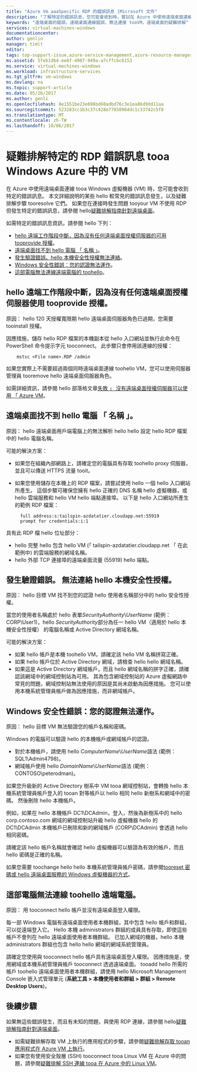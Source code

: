 ```yaml
---
title: "Azure Vm aaaSpecific RDP 的錯誤訊息 |Microsoft 文件"
description: "了解特定的錯誤訊息，您可能會收到時，嘗試在 Azure 中使用遠端桌面連線 tooa Windows 虛擬機器"
keywords: "遠端桌面的錯誤，遠端桌面連線錯誤，無法連接 tooVM，遠端桌面的疑難排解"
services: virtual-machines-windows
documentationcenter: 
author: genlin
manager: timlt
editor: 
tags: top-support-issue,azure-service-management,azure-resource-manager
ms.assetid: 5feb1d64-ee6f-4907-949a-a7cffcbc6153
ms.service: virtual-machines-windows
ms.workload: infrastructure-services
ms.tgt_pltfrm: vm-windows
ms.devlang: na
ms.topic: support-article
ms.date: 05/26/2017
ms.author: genli
ms.openlocfilehash: 8e1551be23e696bd60adbd76c3e1ea86d9dd11aa
ms.sourcegitcommit: 523283cc1b3c37c428e77850964dc1c33742c5f0
ms.translationtype: MT
ms.contentlocale: zh-TW
ms.lasthandoff: 10/06/2017
---
```

# <a name="troubleshooting-specific-rdp-error-messages-tooa-windows-vm-in-azure"></a>疑難排解特定的 RDP 錯誤訊息 tooa Windows Azure 中的 VM
在 Azure 中使用遠端桌面連線 tooa Windows 虛擬機器 (VM) 時，您可能會收到特定的錯誤訊息。 本文詳細說明的某些 hello 較常見的錯誤訊息發生，以及疑難排解步驟 tooresolve 它們。 如果您在連接時發生問題 tooyour VM 不使用 RDP 但發生特定的錯誤訊息，請參閱 hello[疑難排解指南針對遠端桌面](troubleshoot-rdp-connection.md?toc=%2fazure%2fvirtual-machines%2fwindows%2ftoc.json)。

如需特定的錯誤訊息資訊，請參閱 hello 下列：

* [hello 遠端工作階段中斷，因為沒有任何遠端桌面授權伺服器的可用 tooprovide 授權](#rdplicense)。
* [遠端桌面找不到 hello 電腦 「 名稱 」](#rdpname)。
* [發生驗證錯誤。hello 本機安全性授權無法連絡](#rdpauth)。
* [Windows 安全性錯誤：您的認證無法運作](#wincred)。
* [這部電腦無法連線遠端電腦的 toohello](#rdpconnect)。

<a id="rdplicense"></a>

## <a name="hello-remote-session-was-disconnected-because-there-are-no-remote-desktop-license-servers-available-tooprovide-a-license"></a>hello 遠端工作階段中斷，因為沒有任何遠端桌面授權伺服器使用 tooprovide 授權。
原因： hello 120 天授權寬限期 hello 遠端桌面伺服器角色已過期，您需要 tooinstall 授權。

因應措施，儲存 hello RDP 檔案的本機副本從 hello 入口網站並執行此命令在 PowerShell 命令提示字元 tooconnect。 此步驟只會停用該連線的授權：

        mstsc <File name>.RDP /admin

如果您實際上不需要超過兩個同時遠端桌面連線 toohello VM，您可以使用伺服器管理員 tooremove hello 遠端桌面伺服器角色。

如需詳細資訊，請參閱 hello 部落格文章[失敗 」 沒有遠端桌面授權伺服器可以使用 「 Azure VM](https://blogs.msdn.microsoft.com/mast/2014/01/21/rdp-to-azure-vm-fails-with-no-remote-desktop-license-servers-available/)。

<a id="rdpname"></a>

## <a name="remote-desktop-cant-find-hello-computer-name"></a>遠端桌面找不到 hello 電腦 「 名稱 」。
原因： hello 遠端桌面用戶端電腦上的無法解析 hello hello 設定 hello RDP 檔案中的 hello 電腦名稱。

可能的解決方案：

* 如果您在組織內部網路上，請確定您的電腦具有存取 toohello proxy 伺服器，並且可以傳送 HTTPS 流量 tooit。
* 如果您使用儲存在本機上的 RDP 檔案，請嘗試使用 hello 一個 hello 入口網站所產生。 這個步驟可確保您擁有 hello 正確的 DNS 名稱 hello 虛擬機器，或 hello 雲端服務和 hello VM hello 端點連接埠。 以下是 hello 入口網站所產生的範例 RDP 檔案：
  
        full address:s:tailspin-azdatatier.cloudapp.net:55919
        prompt for credentials:i:1

具有此 RDP 檔 hello 位址部分：

* hello 完整 hello 包含 hello VM (「 tailspin-azdatatier.cloudapp.net 「 在此範例中) 的雲端服務的網域名稱。
* hello 外部 TCP 連接埠的遠端桌面流量 (55919) hello 端點。

<a id="rdpauth"></a>

## <a name="an-authentication-error-has-occurred-hello-local-security-authority-cannot-be-contacted"></a>發生驗證錯誤。 無法連絡 hello 本機安全性授權。
原因： hello 目標 VM 找不到您的認證 hello 使用者名稱部分中的 hello 安全性授權。

當您的使用者名稱處於 hello 表單*SecurityAuthority*\\*UserName* (範例： CORP\User1)，hello *SecurityAuthority*部分為任一 hello VM（適用於 hello 本機安全性授權） 的電腦名稱或 Active Directory 網域名稱。

可能的解決方案：

* 如果 hello 帳戶是本機 toohello VM，請確定該 hello VM 名稱拼寫正確。
* 如果 hello 帳戶位於 Active Directory 網域，請檢查 hello hello 網域名稱。
* 如果這是 Active Directory 網域帳戶，而且 hello 網域名稱的拼字正確，請確認該網域中的網域控制站為可用。 其為包含網域控制站的 Azure 虛擬網路中常見的問題，網域控制站無法使用的原因是其尚未啟動為因應措施。 您可以使用本機系統管理員帳戶做為因應措施，而非網域帳戶。

<a id="wincred"></a>

## <a name="windows-security-error-your-credentials-did-not-work"></a>Windows 安全性錯誤：您的認證無法運作。
原因： hello 目標 VM 無法驗證您的帳戶名稱和密碼。

Windows 的電腦可以驗證 hello 的本機帳戶或網域帳戶的認證。

* 對於本機帳戶，請使用 hello *ComputerName*\\*UserName*語法 (範例： SQL1\Admin4798)。
* 網域帳戶使用 hello *DomainName*\\*UserName*語法 (範例： CONTOSO\peterodman)。

如果您升級新的 Active Directory 樹系中 VM tooa 網域控制站，會轉換 hello 本機系統管理員帳戶登入的 tooan 對等帳戶以 hello 相同 hello 新樹系和網域中的密碼。 然後刪除 hello 本機帳戶。

例如，如果在 hello 本機帳戶 DC1\DCAdmin，登入，然後為新樹系中的 hello corp.contoso.com 網域的網域控制站升級 hello 虛擬機器 hello 的 DC1\DCAdmin 本機帳戶已刪除和新的網域帳戶 (CORP\DCAdmin) 會透過 hello 相同密碼。

請確定該 hello 帳戶名稱就會確認 hello 虛擬機器可以驗證為有效的帳戶，而且 hello 密碼是正確的名稱。

如果您需要 toochange hello hello 本機系統管理員帳戶密碼，請參閱[tooreset 密碼或 hello 遠端桌面服務的 Windows 虛擬機器的方式](reset-rdp.md?toc=%2fazure%2fvirtual-machines%2fwindows%2ftoc.json)。

<a id="rdpconnect"></a>

## <a name="this-computer-cant-connect-toohello-remote-computer"></a>這部電腦無法連線 toohello 遠端電腦。
原因： 用 tooconnect hello 帳戶並沒有遠端桌面登入權限。

每一部 Windows 電腦有遠端桌面使用者本機群組，其中包含 hello 帳戶和群組，可以從遠端登入它。 Hello 本機 administrators 群組的成員具有存取，即使這些帳戶不會列在 hello 遠端桌面使用者本機群組。 已加入網域的機器，hello 本機 administrators 群組也包含 hello hello 網域的網域系統管理員。

請確定您使用與 tooconnect hello 帳戶具有遠端桌面登入權限。 因應措施是，使用網域或本機系統管理員帳戶 tooconnect 透過遠端桌面。 tooadd hello 所需的帳戶 toohello 遠端桌面使用者本機群組，請使用 hello Microsoft Management Console 嵌入式管理單元 (**系統工具 > 本機使用者和群組 > 群組 > Remote Desktop Users**)。

## <a name="next-steps"></a>後續步驟
如果無這些錯誤發生，而且有未知的問題，與使用 RDP 連線，請參閱 hello[疑難排解指南針對遠端桌面](troubleshoot-rdp-connection.md?toc=%2fazure%2fvirtual-machines%2fwindows%2ftoc.json)。

* 如需疑難排解存取 VM 上執行的應用程式的步驟，請參閱[疑難排解存取 tooan 應用程式在 Azure VM 上執行](../linux/troubleshoot-app-connection.md?toc=%2fazure%2fvirtual-machines%2flinux%2ftoc.json)。
* 如果您有使用安全殼層 (SSH) tooconnect tooa Linux VM 在 Azure 中的問題，請參閱[疑難排解 SSH 連線 tooa 在 Azure 中的 Linux VM](../linux/troubleshoot-ssh-connection.md?toc=%2fazure%2fvirtual-machines%2flinux%2ftoc.json)。

